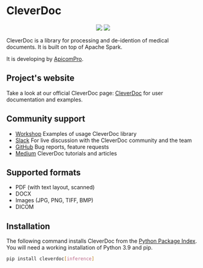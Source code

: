 # CleverDoc

<p align="center">
    <a href="https://pypi.org/project/cleverdoc/" alt="Package on PyPI">
        <img src="https://img.shields.io/pypi/v/cleverdoc.svg" /></a>
    <a href="https://github.com/ApiComPro/cleverdoc-workshop/actions/workflows/documentation.yml" alt="Package on PyPI">
            <img src="https://github.com/ApiComPro/cleverdoc-workshop/actions/workflows/documentation.yml/badge.svg" /></a>
</p>


CleverDoc is a library for processing and de-idention of medical documents. It is built on top of Apache Spark.

It is developing by [ApicomPro](https://apicom.pro/).

## Project's website
Take a look at our official CleverDoc page: [CleverDoc](https://cleverdoc.apicom.pro/) for user documentation and examples.

## Community support
- [Workshop](https://github.com/ApiComPro/cleverdoc-workshop) Examples of usage CleverDoc library
- [Slack](https://join.slack.com/t/apicompro/shared_invite/zt-2kf8ro3ts-N480VqC9Hq5uB_XK8EBfNg) For live discussion with the CleverDoc community and the team
- [GitHub](https://github.com/ApiComPro/cleverdoc-workshop/issues) Bug reports, feature requests
- [Medium](https://medium.com/@apicom.pro) CleverDoc tutorials and articles

## Supported formats

- PDF (with text layout, scanned)
- DOCX
- Images (JPG, PNG, TIFF, BMP)
- DICOM

## Installation
The following command installs CleverDoc from the [Python Package Index](https://pypi.org/project/cleverdoc/). You will need a working installation of Python 3.9 and pip.
```bash
pip install cleverdoc[inference]
```
